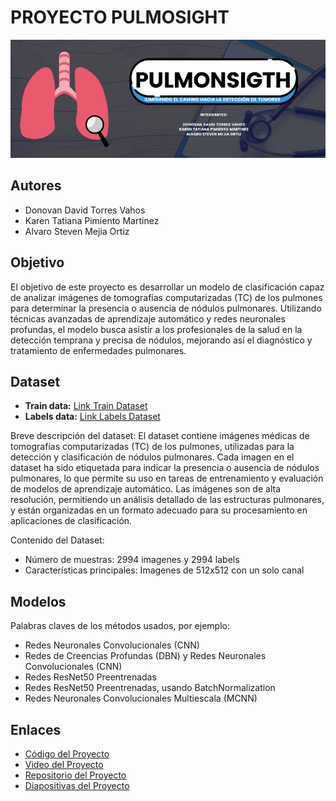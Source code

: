 # PROYECTO PULMOSIGHT

![Texto alternativo](https://github.com/DonovanDavid/ProyectoPulmosight/blob/main/Pulmosing.png "Título opcional")


## Autores
 - Donovan David Torres Vahos
 - Karen Tatiana Pimiento Martinez
 - Alvaro Steven Mejia Ortiz

## Objetivo
El objetivo de este proyecto es desarrollar un modelo de clasificación capaz de analizar imágenes de tomografías computarizadas (TC) de los pulmones para determinar la presencia o ausencia de nódulos pulmonares. Utilizando técnicas avanzadas de aprendizaje automático y redes neuronales profundas, el modelo busca asistir a los profesionales de la salud en la detección temprana y precisa de nódulos, mejorando así el diagnóstico y tratamiento de enfermedades pulmonares.

## Dataset
- **Train data:** [Link Train Dataset](https://drive.google.com/uc?id=18wuVYG6jVnAI0PJcJO4sJyZtDTs5FbpJ)
- **Labels data:** [Link Labels Dataset](https://drive.google.com/uc?id=1oLsKDoXMLKBzYEdH4mdIvDjJssHYXW2v)

Breve descripción del dataset:
El dataset contiene imágenes médicas de tomografías computarizadas (TC) de los pulmones, utilizadas para la detección y clasificación de nódulos pulmonares. Cada imagen en el dataset ha sido etiquetada para indicar la presencia o ausencia de nódulos pulmonares, lo que permite su uso en tareas de entrenamiento y evaluación de modelos de aprendizaje automático. Las imágenes son de alta resolución, permitiendo un análisis detallado de las estructuras pulmonares, y están organizadas en un formato adecuado para su procesamiento en aplicaciones de clasificación.

Contenido del Dataset:
- Número de muestras: 2994 imagenes y 2994 labels
- Características principales: Imagenes de 512x512 con un solo canal 

## Modelos
Palabras claves de los métodos usados, por ejemplo:
- Redes Neuronales Convolucionales (CNN)
- Redes de Creencias Profundas (DBN) y Redes Neuronales Convolucionales (CNN)
- Redes ResNet50 Preentrenadas
- Redes ResNet50 Preentrenadas, usando BatchNormalization
- Redes Neuronales Convolucionales Multiescala (MCNN)

## Enlaces
- [Código del Proyecto](https://github.com/DonovanDavid/ProyectoPulmosight/blob/main/Proyecto_Classification_PULMONSIGTH.ipynb)
- [Video del Proyecto](https://youtu.be/nwm-LqwRuR0)
- [Repositorio del Proyecto](https://github.com/DonovanDavid/ProyectoPulmosight)
- [Diapositivas del Proyecto](https://www.canva.com/design/DAGKTVkJ2bo/SSIyg1GBgtTTRIxY_f7V_A/edit?utm_content=DAGKTVkJ2bo&utm_campaign=designshare&utm_medium=link2&utm_source=sharebutton)
